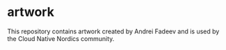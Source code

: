 # artwork

This repository contains artwork created by Andrei Fadeev and is used by the Cloud Native Nordics community.

